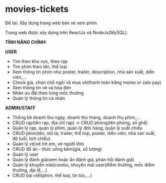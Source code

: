 # movies-tickets
Đề tài: Xây dựng trang web bán vé xem phim.

Trang web được xây dựng trên ReactJs và NodeJs(MySQL).

**TÍNH NĂNG CHÍNH:**

**USER**
- Tìm theo khu vực, theo rạp
- Tìm phim theo tên, thể loại
- Xem thông tin phim như poster, trailer, description, nhà sản xuất, diễn viên,...
- Check giá, chọn chỗ ngồi và mua vé(thanh toán bằng momo or zalo pay)
- Xem thông tin vé và hóa đơn
- Nhân ưu đãi theo từng mốc thưởng
- Quản lý thông tin cá nhân
  
**ADMIN/STAFF**
- Thống kê doanh thu ngày, doanh thu tháng, doanh thu phim,...
- CRUD rạp(tên rạp, địa chỉ rạp) -> CRUD phòng(tên phòng, số ghế)
- Quản lý rạp, quản lý phim, quản lý đơn hàng, quản lý suất chiếu
- CRUD phim(tên, mô tả, trailer, thể loại, poster, diễn viên, nhà sản xuất, độ tuổi, lịch chiếu)
- Quản lý vé(vé trẻ em, vé người lớn)
- CRUD đồ ăn - thức uống kèm(giá, số lượng)
- Quản lý user
- Quản lý đánh giá(xem hoặc ẩn đánh giá, phản hồi đánh giá)
- Quản lý khuyến mãi(combo, khuyến mãi user(điểm thưởng, mốc điểm thưởng, dịp lễ,...)
- CRUD bài viết(phim, thể loại, tin tức,...)
